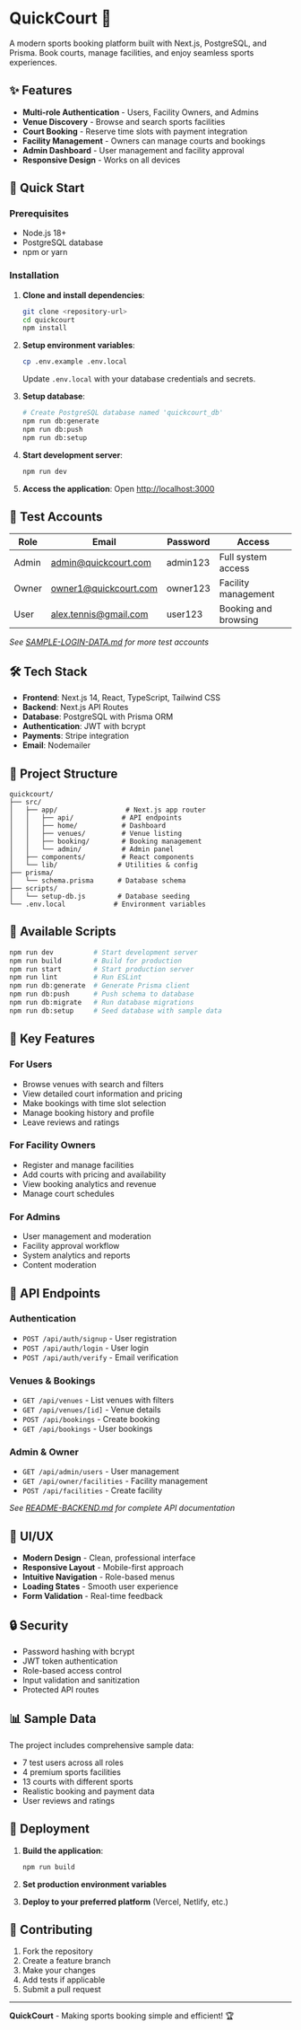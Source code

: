 # QuickCourt 🏸

A modern sports booking platform built with Next.js, PostgreSQL, and Prisma. Book courts, manage facilities, and enjoy seamless sports experiences.

## ✨ Features

- **Multi-role Authentication** - Users, Facility Owners, and Admins
- **Venue Discovery** - Browse and search sports facilities
- **Court Booking** - Reserve time slots with payment integration
- **Facility Management** - Owners can manage courts and bookings
- **Admin Dashboard** - User management and facility approval
- **Responsive Design** - Works on all devices

## 🚀 Quick Start

### Prerequisites

- Node.js 18+
- PostgreSQL database
- npm or yarn

### Installation

1. **Clone and install dependencies**:

   ```bash
   git clone <repository-url>
   cd quickcourt
   npm install
   ```

2. **Setup environment variables**:

   ```bash
   cp .env.example .env.local
   ```

   Update `.env.local` with your database credentials and secrets.

3. **Setup database**:

   ```bash
   # Create PostgreSQL database named 'quickcourt_db'
   npm run db:generate
   npm run db:push
   npm run db:setup
   ```

4. **Start development server**:

   ```bash
   npm run dev
   ```

5. **Access the application**:
   Open [http://localhost:3000](http://localhost:3000)

## 🔐 Test Accounts

| Role  | Email                 | Password | Access               |
| ----- | --------------------- | -------- | -------------------- |
| Admin | admin@quickcourt.com  | admin123 | Full system access   |
| Owner | owner1@quickcourt.com | owner123 | Facility management  |
| User  | alex.tennis@gmail.com | user123  | Booking and browsing |

_See [SAMPLE-LOGIN-DATA.md](SAMPLE-LOGIN-DATA.md) for more test accounts_

## 🛠 Tech Stack

- **Frontend**: Next.js 14, React, TypeScript, Tailwind CSS
- **Backend**: Next.js API Routes
- **Database**: PostgreSQL with Prisma ORM
- **Authentication**: JWT with bcrypt
- **Payments**: Stripe integration
- **Email**: Nodemailer

## 📁 Project Structure

```
quickcourt/
├── src/
│   ├── app/                 # Next.js app router
│   │   ├── api/            # API endpoints
│   │   ├── home/           # Dashboard
│   │   ├── venues/         # Venue listing
│   │   ├── booking/        # Booking management
│   │   └── admin/          # Admin panel
│   ├── components/         # React components
│   └── lib/               # Utilities & config
├── prisma/
│   └── schema.prisma      # Database schema
├── scripts/
│   └── setup-db.js        # Database seeding
└── .env.local            # Environment variables
```

## 🔧 Available Scripts

```bash
npm run dev          # Start development server
npm run build        # Build for production
npm run start        # Start production server
npm run lint         # Run ESLint
npm run db:generate  # Generate Prisma client
npm run db:push      # Push schema to database
npm run db:migrate   # Run database migrations
npm run db:setup     # Seed database with sample data
```

## 🌟 Key Features

### For Users

- Browse venues with search and filters
- View detailed court information and pricing
- Make bookings with time slot selection
- Manage booking history and profile
- Leave reviews and ratings

### For Facility Owners

- Register and manage facilities
- Add courts with pricing and availability
- View booking analytics and revenue
- Manage court schedules

### For Admins

- User management and moderation
- Facility approval workflow
- System analytics and reports
- Content moderation

## 🔗 API Endpoints

### Authentication

- `POST /api/auth/signup` - User registration
- `POST /api/auth/login` - User login
- `POST /api/auth/verify` - Email verification

### Venues & Bookings

- `GET /api/venues` - List venues with filters
- `GET /api/venues/[id]` - Venue details
- `POST /api/bookings` - Create booking
- `GET /api/bookings` - User bookings

### Admin & Owner

- `GET /api/admin/users` - User management
- `GET /api/owner/facilities` - Facility management
- `POST /api/facilities` - Create facility

_See [README-BACKEND.md](README-BACKEND.md) for complete API documentation_

## 🎨 UI/UX

- **Modern Design** - Clean, professional interface
- **Responsive Layout** - Mobile-first approach
- **Intuitive Navigation** - Role-based menus
- **Loading States** - Smooth user experience
- **Form Validation** - Real-time feedback

## 🔒 Security

- Password hashing with bcrypt
- JWT token authentication
- Role-based access control
- Input validation and sanitization
- Protected API routes

## 📊 Sample Data

The project includes comprehensive sample data:

- 7 test users across all roles
- 4 premium sports facilities
- 13 courts with different sports
- Realistic booking and payment data
- User reviews and ratings

## 🚀 Deployment

1. **Build the application**:

   ```bash
   npm run build
   ```

2. **Set production environment variables**

3. **Deploy to your preferred platform** (Vercel, Netlify, etc.)

## 🤝 Contributing

1. Fork the repository
2. Create a feature branch
3. Make your changes
4. Add tests if applicable
5. Submit a pull request

---

**QuickCourt** - Making sports booking simple and efficient! 🏆
